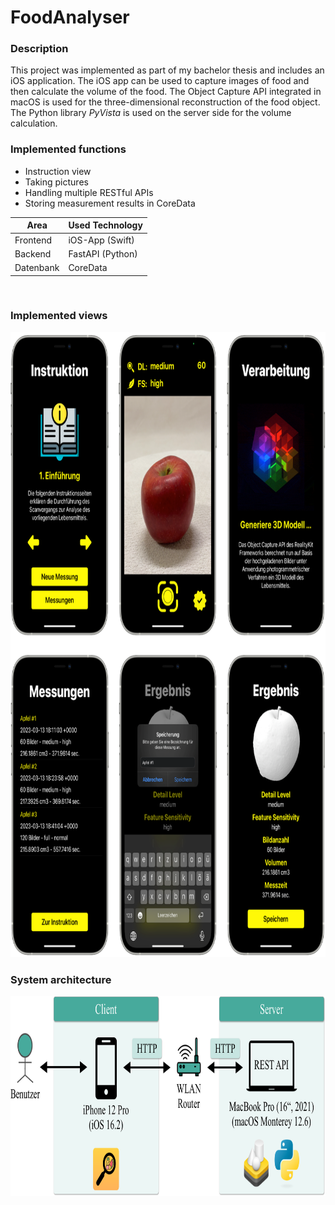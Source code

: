 # FoodAnalyser

### Description ###
This project was implemented as part of my bachelor thesis and includes an iOS application.
The iOS app can be used to capture images of food and then calculate the volume of the food.
The Object Capture API integrated in macOS is used for the three-dimensional reconstruction of the food object.
The Python library <i>PyVista</i> is used on the server side for the volume calculation.

### Implemented functions ###
- Instruction view
- Taking pictures
- Handling multiple RESTful APIs
- Storing measurement results in CoreData

| __Area__ | __Used Technology__ |
| ---         | ---                        |
| Frontend    | iOS-App (Swift)            |
| Backend     | FastAPI (Python)           |
| Datenbank   | CoreData                   |

<br>

### Implemented views ###
<img src="https://github.com/doupe97/FoodAnalyser/blob/main/03_demo/demo_1.webp" width="800" height="1000">

<br>

### System architecture ###
<img src="https://github.com/doupe97/FoodAnalyser/blob/main/03_demo/demo_2.webp" width="880" height="320">
